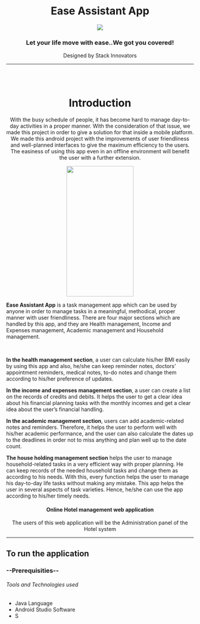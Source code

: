 <h1 align="center">Ease Assistant App</h1>

<p align="center" ><img src="https://user-images.githubusercontent.com/67775680/122566076-c546f180-d064-11eb-838d-6404588eed68.jpg"></p>

<h3  align="center">Let your life move with ease..We got you covered!</h3>
<p align="center">Designed by Stack Innovators</p>
<hr/>
<br><br>

<h1  align="center">Introduction</h1>
<p align="center"> With the busy schedule of people, it has become hard to manage day-to-day activities in a proper manner. With the consideration of that issue, we made this project in order to give a solution for that inside a mobile platform. We made this android project with the improvements of user friendliness and well-planned interfaces to give the maximum efficiency to the users. The easiness of using this app even in an offline environment will benefit the user with a further extension.
 
 <p align="center" ><img src="https://user-images.githubusercontent.com/67775680/122571312-38069b80-d06a-11eb-8807-23069bc1d450.PNG" width="180" height="350"></p>

<b>Ease Assistant App</b> is a task management app which can be used by anyone in order to manage tasks in a meaningful, methodical, proper manner with user friendliness. There are four major sections which are handled by this app, and they are Health management, Income and Expenses management, Academic management and Household management.
 
 <br>

<b>In the health management section</b>, a user can calculate his/her BMI easily by using this app and also, he/she can keep reminder notes, doctors’ appointment reminders, medical notes, to-do notes and change them according to his/her preference of updates.

<b>In the income and expenses management section</b>, a user can create a list on the records of credits and debits. It helps the user to get a clear idea about his financial planning tasks with the monthly incomes and get a clear idea about the user’s financial handling.

<b>In the academic management section</b>, users can add academic-related notes and reminders. Therefore, it helps the user to perform well with his/her academic performance, and the user can also calculate the dates up to the deadlines in order not to miss anything and plan well up to the date count.

<b>The house holding management section</b> helps the user to manage household-related tasks in a very efficient way with proper planning. He can keep records of the needed household tasks and change them as according to his needs. With this, every function helps the user to manage his day-to-day life tasks without making any mistake. This app helps the user in several aspects of task varieties. Hence, he/she can use the app according to his/her timely needs. 
</p>

<h4 align="center"> Online Hotel management web application</h4>
<p align="center">The users of this web application will be the Administration panel of the Hotel system</p>
<hr/>

## To run the application

### --Prerequisities--

 ###### Tools and Technologies used

- Java Language
- Android Studio Software
- S
